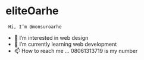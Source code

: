 # eliteOarhe 
     Hi, I’m @monsuroarhe
- 👀 I’m interested in web design
- 🌱 I’m currently learning web development
- 📫 How to reach me ... 08061313719 is my number

